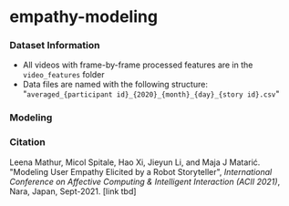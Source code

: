 # empathy-modeling

### Dataset Information
* All videos with frame-by-frame processed features are in the `video_features` folder
* Data files are named with the following structure: "`averaged_{participant id}_{2020}_{month}_{day}_{story id}.csv`"


### Modeling

### Citation
Leena Mathur, Micol Spitale, Hao Xi, Jieyun Li, and Maja J Matarić. "Modeling User Empathy Elicited by a Robot Storyteller", *International Conference on Affective Computing & Intelligent Interaction (ACII 2021)*, Nara, Japan, Sept-2021. [link tbd]

